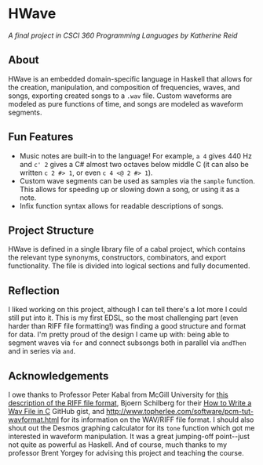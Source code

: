 # HWave
_A final project in CSCI 360 Programming Languages by Katherine Reid_

## About
HWave is an embedded domain-specific language in Haskell that allows for the
creation, manipulation, and composition of frequencies, waves, and songs,
exporting created songs to a `.wav` file. Custom waveforms are modeled as pure
functions of time, and songs are modeled as waveform segments.

## Fun Features
- Music notes are built-in to the language! For example, `a 4` gives 440 Hz and
  `c' 2` gives a C# almost two octaves below middle C (it can also be written `c
  2 #> 1`, or even `c 4 <@ 2 #> 1`).
- Custom wave segments can be used as samples via the `sample` function. This
  allows for speeding up or slowing down a song, or using it as a note.
- Infix function syntax allows for readable descriptions of songs.

## Project Structure
HWave is defined in a single library file of a cabal project, which contains the
relevant type synonyms, constructors, combinators, and export functionality. The
file is divided into logical sections and fully documented.

## Reflection
I liked working on this project, although I can tell there's a lot more I could
still put into it. This is my first EDSL, so the most challenging part (even
harder than RIFF file formatting!) was finding a good structure and format for
data. I'm pretty proud of the design I came up with: being able to segment waves
via `for` and connect subsongs both in parallel via `andThen` and in series via
`and`.

## Acknowledgements
I owe thanks to Professor Peter Kabal from McGill University for [this
description of the RIFF file
format](https://mmsp.ece.mcgill.ca/Documents/AudioFormats/WAVE/WAVE.html),
Bjoern Schilberg for their [How to Write a Wav File in
C](https://gist.github.com/BjoernSchilberg/c5deafaa5b3d477f60543ef59fad0a00)
GitHub gist, and http://www.topherlee.com/software/pcm-tut-wavformat.html for
its information on the WAV/RIFF file format. I should also shout out the Desmos
graphing calculator for its `tone` function which got me interested in waveform
manipulation. It was a great jumping-off point--just not quite as powerful as
Haskell. And of course, much thanks to my professor Brent Yorgey for advising
this project and teaching the course.
